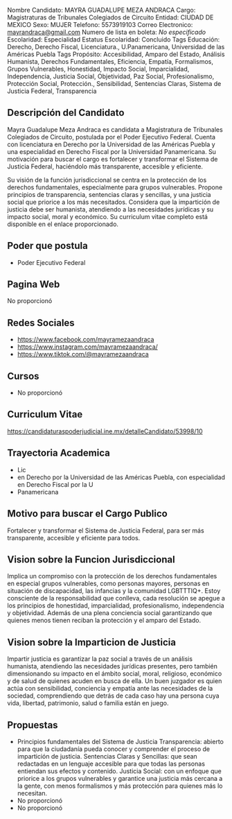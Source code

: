Nombre Candidato: MAYRA GUADALUPE MEZA ANDRACA
Cargo: Magistraturas de Tribunales Colegiados de Circuito
Entidad: CIUDAD DE MEXICO
Sexo: MUJER
Telefono: 5573919103
Correo Electronico: mayrandraca@gmail.com
Numero de lista en boleta: *No especificado*
Escolaridad: Especialidad
Estatus Escolaridad: Concluido
Tags Educación: Derecho, Derecho Fiscal, Licenciatura., U.Panamericana, Universidad de las Américas Puebla
Tags Propósito: Accesibilidad, Amparo del Estado, Análisis Humanista, Derechos Fundamentales, Eficiencia, Empatía, Formalismos, Grupos Vulnerables, Honestidad, Impacto Social, Imparcialidad, Independencia, Justicia Social, Objetividad, Paz Social, Profesionalismo, Protección Social, Protección., Sensibilidad, Sentencias Claras, Sistema de Justicia Federal, Transparencia


## Descripción del Candidato 

Mayra Guadalupe Meza Andraca es candidata a Magistratura de Tribunales Colegiados de Circuito, postulada por el Poder Ejecutivo Federal. Cuenta con licenciatura en Derecho por la Universidad de las Américas Puebla y una especialidad en Derecho Fiscal por la Universidad Panamericana. Su motivación para buscar el cargo es fortalecer y transformar el Sistema de Justicia Federal, haciéndolo más transparente, accesible y eficiente.

Su visión de la función jurisdiccional se centra en la protección de los derechos fundamentales, especialmente para grupos vulnerables. Propone principios de transparencia, sentencias claras y sencillas, y una justicia social que priorice a los más necesitados.  Considera que la impartición de justicia debe ser humanista, atendiendo a las necesidades jurídicas y su impacto social, moral y económico. Su curriculum vitae completo está disponible en el enlace proporcionado.


## Poder que postula

- Poder Ejecutivo Federal


## Pagina Web

No proporcionó


## Redes Sociales

- https://www.facebook.com/mayramezaandraca
- https://www.instagram.com/mayramezaandraca/
- https://www.tiktok.com/@mayramezaandraca


## Cursos

- No proporcionó


## Curriculum Vitae

https://candidaturaspoderjudicial.ine.mx/detalleCandidato/53998/10


## Trayectoria Academica

- Lic
- en Derecho por la Universidad de las Américas Puebla, con especialidad en Derecho Fiscal por la U
- Panamericana


## Motivo para buscar el Cargo Publico

Fortalecer y transformar el Sistema de Justicia Federal, para ser más transparente, accesible y eficiente para todos.


## Vision sobre la Funcion Jurisdiccional

Implica un compromiso con la protección de los derechos fundamentales en especial grupos vulnerables, como personas mayores, personas en situación de discapacidad, las infancias y la comunidad LGBTTTIQ+. Estoy consciente de la responsabilidad que conlleva, cada resolución se apegue a los principios de honestidad, imparcialidad, profesionalismo, independencia y objetividad. Además de una plena conciencia social garantizando que quienes menos tienen reciban la protección y el amparo del Estado.


## Vision sobre la Imparticion de Justicia

Impartir justicia es garantizar la paz social a través de un análisis humanista, atendiendo las necesidades jurídicas presentes, pero también dimensionando su impacto en el ámbito social, moral, religioso, económico y de salud de quienes acuden en busca de ella. Un buen juzgador es quien actúa con sensibilidad, conciencia y empatía ante las necesidades de la sociedad, comprendiendo que detrás de cada caso hay una persona cuya vida, libertad, patrimonio, salud o familia están en juego.


## Propuestas

- Principios fundamentales del Sistema de Justicia Transparencia: abierto para que la ciudadanía pueda conocer y comprender el proceso de impartición de justicia. Sentencias Claras y Sencillas: que sean redactadas en un lenguaje accesible para que todas las personas entiendan sus efectos y contenido. Justicia Social: con un enfoque que priorice a los grupos vulnerables y garantice una justicia más cercana a la gente, con menos formalismos y más protección para quienes más lo necesitan.
- No proporcionó
- No proporcionó

